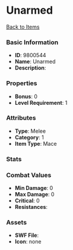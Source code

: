 # Unarmed



[Back to Items](../items.md)

### Basic Information

- **ID**: 9800544
- **Name**: Unarmed
- **Description**: 

### Properties

- **Bonus**: 0
- **Level Requirement**: 1

### Attributes

- **Type**: Melee     
- **Category**: 1
- **Item Type**: Mace

### Stats


### Combat Values

- **Min Damage**: 0
- **Max Damage**: 0
- **Critical**: 0
- **Resistances**: 

### Assets

- **SWF File**: 
- **Icon**: none


